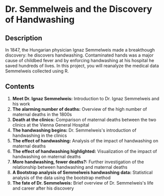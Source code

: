# Dr. Semmelweis and the Discovery of Handwashing
## Description
In 1847, the Hungarian physician Ignaz Semmelweis made a breakthough discovery: he discovers handwashing. Contaminated hands was a major cause of childbed fever and by enforcing handwashing at his hospital he saved hundreds of lives. In this project, you will reanalyze the medical data Semmelweis collected using R.
## Contents
1. **Meet Dr. Ignaz Semmelweis:** Introduction to Dr. Ignaz Semmelweis and his work
2. **The alarming number of deaths:** Overview of the high number of maternal deaths in the 1800s
3. **Death at the clinics:** Comparison of maternal deaths between the two clinics at the Vienna General Hospital
4. **The handwashing begins:** Dr. Semmelweis's introduction of handwashing in the clinics
5. **The effect of handwashing:** Analysis of the impact of handwashing on maternal deaths
6. **The effect of handwashing highlighted:** Visualization of the impact of handwashing on maternal deaths
7. **More handwashing, fewer deaths?:** Further investigation of the relationship between handwashing and maternal deaths
8. **A Bootstrap analysis of Semmelweis handwashing data:** Statistical analysis of the data using the bootstrap method
9. **The fate of Dr. Semmelweis:** Brief overview of Dr. Semmelweis's life and career after his discovery

